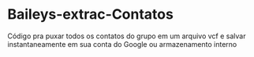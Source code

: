 # Baileys-extrac-Contatos
Código pra puxar todos os contatos do grupo em um arquivo vcf e salvar instantaneamente em sua conta do Google ou armazenamento interno 
